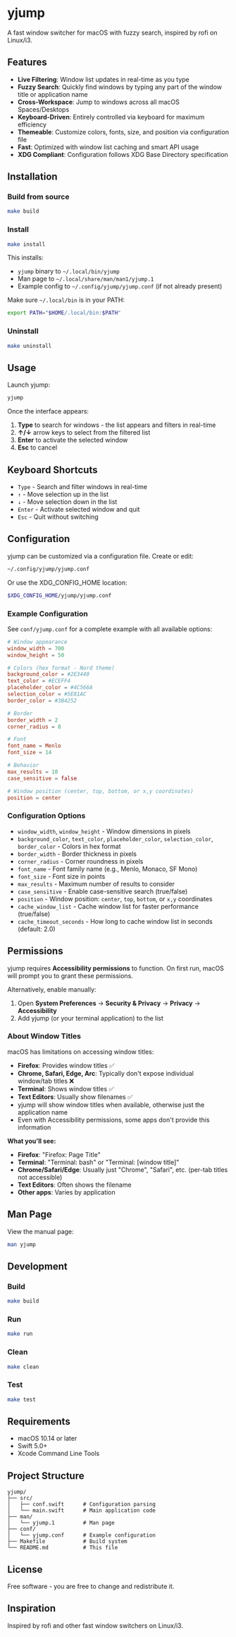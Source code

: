 # yjump

A fast window switcher for macOS with fuzzy search, inspired by rofi on Linux/i3.

## Features

- **Live Filtering**: Window list updates in real-time as you type
- **Fuzzy Search**: Quickly find windows by typing any part of the window title or application name
- **Cross-Workspace**: Jump to windows across all macOS Spaces/Desktops
- **Keyboard-Driven**: Entirely controlled via keyboard for maximum efficiency
- **Themeable**: Customize colors, fonts, size, and position via configuration file
- **Fast**: Optimized with window list caching and smart API usage
- **XDG Compliant**: Configuration follows XDG Base Directory specification

## Installation

### Build from source

```bash
make build
```

### Install

```bash
make install
```

This installs:
- `yjump` binary to `~/.local/bin/yjump`
- Man page to `~/.local/share/man/man1/yjump.1`
- Example config to `~/.config/yjump/yjump.conf` (if not already present)

Make sure `~/.local/bin` is in your PATH:

```bash
export PATH="$HOME/.local/bin:$PATH"
```

### Uninstall

```bash
make uninstall
```

## Usage

Launch yjump:

```bash
yjump
```

Once the interface appears:

1. **Type** to search for windows - the list appears and filters in real-time
2. **↑/↓** arrow keys to select from the filtered list
3. **Enter** to activate the selected window
4. **Esc** to cancel

## Keyboard Shortcuts

- `Type` - Search and filter windows in real-time
- `↑` - Move selection up in the list
- `↓` - Move selection down in the list
- `Enter` - Activate selected window and quit
- `Esc` - Quit without switching

## Configuration

yjump can be customized via a configuration file. Create or edit:

```bash
~/.config/yjump/yjump.conf
```

Or use the XDG_CONFIG_HOME location:

```bash
$XDG_CONFIG_HOME/yjump/yjump.conf
```

### Example Configuration

See `conf/yjump.conf` for a complete example with all available options:

```conf
# Window appearance
window_width = 700
window_height = 50

# Colors (hex format - Nord theme)
background_color = #2E3440
text_color = #ECEFF4
placeholder_color = #4C566A
selection_color = #5E81AC
border_color = #3B4252

# Border
border_width = 2
corner_radius = 8

# Font
font_name = Menlo
font_size = 14

# Behavior
max_results = 10
case_sensitive = false

# Window position (center, top, bottom, or x,y coordinates)
position = center
```

### Configuration Options

- `window_width`, `window_height` - Window dimensions in pixels
- `background_color`, `text_color`, `placeholder_color`, `selection_color`, `border_color` - Colors in hex format
- `border_width` - Border thickness in pixels
- `corner_radius` - Corner roundness in pixels
- `font_name` - Font family name (e.g., Menlo, Monaco, SF Mono)
- `font_size` - Font size in points
- `max_results` - Maximum number of results to consider
- `case_sensitive` - Enable case-sensitive search (true/false)
- `position` - Window position: `center`, `top`, `bottom`, or `x,y` coordinates
- `cache_window_list` - Cache window list for faster performance (true/false)
- `cache_timeout_seconds` - How long to cache window list in seconds (default: 2.0)

## Permissions

yjump requires **Accessibility permissions** to function. On first run, macOS will prompt you to grant these permissions.

Alternatively, enable manually:
1. Open **System Preferences** → **Security & Privacy** → **Privacy** → **Accessibility**
2. Add yjump (or your terminal application) to the list

### About Window Titles

macOS has limitations on accessing window titles:
- **Firefox**: Provides window titles ✅
- **Chrome, Safari, Edge, Arc**: Typically don't expose individual window/tab titles ❌
- **Terminal**: Shows window titles ✅
- **Text Editors**: Usually show filenames ✅
- yjump will show window titles when available, otherwise just the application name
- Even with Accessibility permissions, some apps don't provide this information

**What you'll see:**
- **Firefox**: "Firefox: Page Title"
- **Terminal**: "Terminal: bash" or "Terminal: [window title]"
- **Chrome/Safari/Edge**: Usually just "Chrome", "Safari", etc. (per-tab titles not accessible)
- **Text Editors**: Often shows the filename
- **Other apps**: Varies by application

## Man Page

View the manual page:

```bash
man yjump
```

## Development

### Build

```bash
make build
```

### Run

```bash
make run
```

### Clean

```bash
make clean
```

### Test

```bash
make test
```

## Requirements

- macOS 10.14 or later
- Swift 5.0+
- Xcode Command Line Tools

## Project Structure

```
yjump/
├── src/
│   ├── conf.swift      # Configuration parsing
│   └── main.swift      # Main application code
├── man/
│   └── yjump.1         # Man page
├── conf/
│   └── yjump.conf      # Example configuration
├── Makefile            # Build system
└── README.md           # This file
```

## License

Free software - you are free to change and redistribute it.

## Inspiration

Inspired by rofi and other fast window switchers on Linux/i3.

